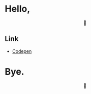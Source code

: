 # Hello, 
<p align="center">  🥺  <p/>

## Link
- [Codepen](https://codepen.io/wasshoy)

# Bye.
<p align="center">  🥺  <p/>

